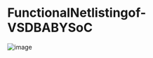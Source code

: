 # FunctionalNetlistingof-VSDBABYSoC
![image](https://user-images.githubusercontent.com/55539862/180016443-a20bbf7c-1899-42f4-aab4-1660d1fae483.png)
